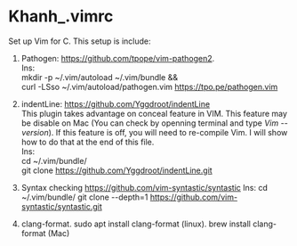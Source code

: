 # Khanh_.vimrc
Set up Vim for C. This setup is include:

1. Pathogen: https://github.com/tpope/vim-pathogen2.  
Ins:  
mkdir -p ~/.vim/autoload ~/.vim/bundle && \
curl -LSso ~/.vim/autoload/pathogen.vim https://tpo.pe/pathogen.vim
  
2. indentLine: https://github.com/Yggdroot/indentLine   
This plugin takes advantage on conceal feature in VIM. This feature may be disable on Mac (You can check by openning terminal and type *Vim --version*). If this feature is off, you will need to re-compile Vim. I will show how to do that at the end of this file.  
Ins:  
cd ~/.vim/bundle/   
git clone https://github.com/Yggdroot/indentLine.git 

3. Syntax checking https://github.com/vim-syntastic/syntastic
Ins:
cd ~/.vim/bundle/
git clone --depth=1 https://github.com/vim-syntastic/syntastic.git

4. clang-format. 
sudo apt install clang-format (linux). 
brew install clang-format (Mac)

